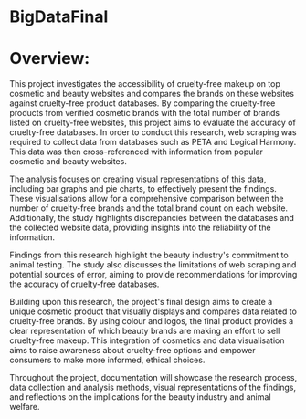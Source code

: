 # BigDataFinal

# Overview:

This project investigates the accessibility of cruelty-free makeup on top cosmetic and beauty websites and compares the brands on these websites against cruelty-free product databases. By comparing the cruelty-free products from verified cosmetic brands with the total number of brands listed on cruelty-free websites, this project aims to evaluate the accuracy of cruelty-free databases. In order to conduct this research,  web scraping was required to collect data from databases such as PETA and Logical Harmony. This data was then cross-referenced with information from popular cosmetic and beauty websites.

The analysis focuses on creating visual representations of this data, including bar graphs and pie charts, to effectively present the findings. These visualisations allow for a comprehensive comparison between the number of cruelty-free brands and the total brand count on each website. Additionally, the study highlights discrepancies between the databases and the collected website data, providing insights into the reliability of the information.

Findings from this research highlight the beauty industry's commitment to animal testing. The study also discusses the limitations of web scraping and potential sources of error, aiming to provide recommendations for improving the accuracy of cruelty-free databases.

Building upon this research, the project's final design aims to create a unique cosmetic product that visually displays and compares data related to cruelty-free brands. By using colour and logos, the final product provides a clear representation of which beauty brands are making an effort to sell cruelty-free makeup. This integration of cosmetics and data visualisation aims to raise awareness about cruelty-free options and empower consumers to make more informed, ethical choices.

Throughout the project, documentation will showcase the research process, data collection and analysis methods, visual representations of the findings, and reflections on the implications for the beauty industry and animal welfare.
